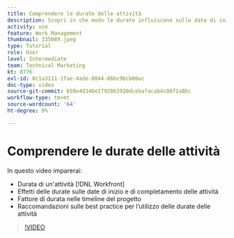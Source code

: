 ```yaml
---
title: Comprendere le durate delle attività
description: Scopri in che modo le durate influiscono sulle date di inizio e di completamento delle attività, come le durate vengono applicate alle timeline del progetto e alcune best practice per l’utilizzo delle durate delle attività.
activity: use
feature: Work Management
thumbnail: 335089.jpeg
type: Tutorial
role: User
level: Intermediate
team: Technical Marketing
kt: 8776
exl-id: 0c1a3111-1fae-4ade-8044-86bc9bcb06ec
doc-type: video
source-git-commit: 650e4d346e1792863930dcebafacab4c88f2a8bc
workflow-type: tm+mt
source-wordcount: '64'
ht-degree: 0%

---
```


# Comprendere le durate delle attività

In questo video imparerai:

* Durata di un&#39;attività [!DNL Workfront]
* Effetti delle durate sulle date di inizio e di completamento delle attività
* Fattore di durata nelle timeline del progetto
* Raccomandazioni sulle best practice per l’utilizzo delle durate delle attività

>[!VIDEO](https://video.tv.adobe.com/v/335089/?quality=12&learn=on)
